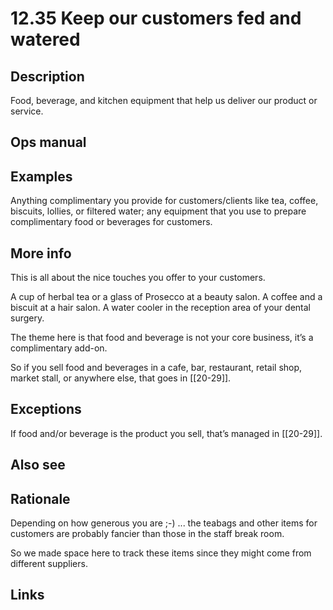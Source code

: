 # 12.35 Keep our customers fed and watered

## Description

Food, beverage, and kitchen equipment that help us deliver our product or service.

## Ops manual

## Examples

Anything complimentary you provide for customers/clients like tea, coffee, biscuits, lollies, or filtered water; any equipment that you use to prepare complimentary food or beverages for customers.

## More info

This is all about the nice touches you offer to your customers. 

A cup of herbal tea or a glass of Prosecco at a beauty salon. A coffee and a biscuit at a hair salon. A water cooler in the reception area of your dental surgery. 

The theme here is that food and beverage is not your core business, it’s a complimentary add-on. 

So if you sell food and beverages in a cafe, bar, restaurant, retail shop, market stall, or anywhere else, that goes in [[20-29]].

## Exceptions

If food and/or beverage is the product you sell, that’s managed in [[20-29]].

## Also see

## Rationale

Depending on how generous you are ;-) ... the teabags and other items for customers are probably fancier than those in the staff break room. 

So we made space here to track these items since they might come from different suppliers.

## Links
